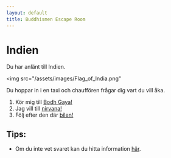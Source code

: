 ```yaml
---
layout: default
title: Buddhismen Escape Room
---
```


# Indien 
Du har anlänt till Indien. 
 



<img src="/assets/images/Flag_of_India.png"  <!--  width="1200" height="617"--> 


Du hoppar in i en taxi och chauffören frågar dig vart du vill åka.

1. Kör mig till [Bodh Gaya!](href="rum3.html") 
2. Jag vill till [nirvana!](href="xnirvana.html")
3. Följ efter den där [bilen!](href="https://www.youtube.com/shorts/-g_ZOO_T-9Q?feature=share") 

## Tips:
- Om du inte vet svaret kan du hitta information [här](https://www.so-rummet.se/kategorier/religion/buddhismen).
